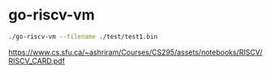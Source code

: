 # go-riscv-vm

```sh
./go-riscv-vm --filename ./test/test1.bin
```

https://www.cs.sfu.ca/~ashriram/Courses/CS295/assets/notebooks/RISCV/RISCV_CARD.pdf